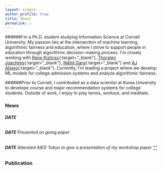 ```yaml
---
layout: single
author_profile: true
title: About
permalink: /
---
```


######I'm a Ph.D. student studying Information Science at Cornell University. My passion lies at the intersection of machine learning, algorithmic fairness and  education, where I strive to support people in education through algorithmic decision-making process. I'm closely working with [Rene Kizilcec](https://rene.kizilcec.com){:target="_blank"}, [Thorsten Joachims](https://www.cs.cornell.edu/people/tj){:target="_blank"}, [Nikhil Garg](https://gargnikhil.com){:target="_blank"} and [AJ Alvero](https://ajalvero.com){:target="_blank"}. Currently, I'm leading a project where we develop ML models for college admission systems and analyze algorithmic fairness. 

######Prior to Cornell, I contributed as a data scientist at Korea University to develope course and major recommendation systems for college students. Outside of work, I enjoy to play tennis, workout, and meditate. 

### News
###### **DATE** 

###### **DATE** Presented on going paper
###### **DATE** Attended AIED Tokyo to give a presentation of my workshop paper [""]()


### Publication


